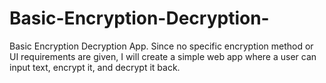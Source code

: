 # Basic-Encryption-Decryption-
Basic Encryption Decryption App. Since no specific encryption method or UI requirements are given, I will create a simple web app where a user can input text, encrypt it, and decrypt it back.
